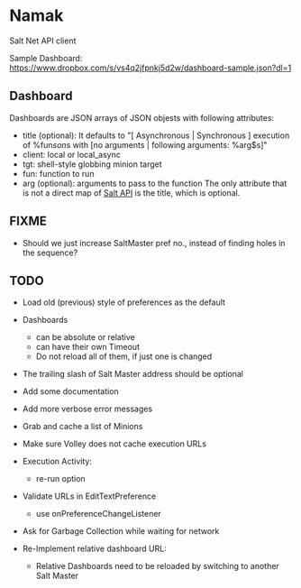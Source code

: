 # Namak
Salt Net API client

Sample Dashboard: https://www.dropbox.com/s/vs4q2jfpnkj5d2w/dashboard-sample.json?dl=1
## Dashboard
Dashboards are JSON arrays of JSON objests with following attributes:
- title (optional): It defaults to "[ Asynchronous | Synchronous ] execution of %fun$s on %tgt$s with [no arguments | following arguments: %arg$s]"
- client: local or local_async
- tgt: shell-style globbing minion target
- fun: function to run
- arg (optional): arguments to pass to the function
The only attribute that is not a direct map of [Salt API](http://docs.saltstack.com/en/latest/ref/clients/) is the title, which is optional.

## FIXME
- Should we just increase SaltMaster pref no., instead of finding holes in the sequence?

## TODO
- Load old (previous) style of preferences as the default
- Dashboards
    - can be absolute or relative
    - can have their own Timeout
    - Do not reload all of them, if just one is changed
- The trailing slash of Salt Master address should be optional
- Add some documentation
- Add more verbose error messages
- Grab and cache a list of Minions
- Make sure Volley does not cache execution URLs
- Execution Activity:
    - re-run option

- Validate URLs in EditTextPreference
    - use onPreferenceChangeListener

- Ask for Garbage Collection while waiting for network
- Re-Implement relative dashboard URL:
    - Relative Dashboards need to be reloaded by switching to another Salt Master
